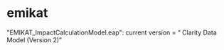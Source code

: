 # emikat

"EMIKAT_ImpactCalculationModel.eap": current version = “<DataModel> Clarity Data Model (Version 2)”
  
